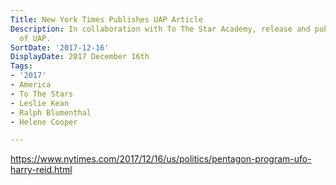 ```yaml
---
Title: New York Times Publishes UAP Article
Description: In collaboration with To The Star Academy, release and publicise footage
  of UAP.
SortDate: '2017-12-16'
DisplayDate: 2017 December 16th
Tags:
- '2017'
- America
- To The Stars
- Leslie Kean
- Ralph Blumenthal
- Helene Cooper

---
```

https://www.nytimes.com/2017/12/16/us/politics/pentagon-program-ufo-harry-reid.html